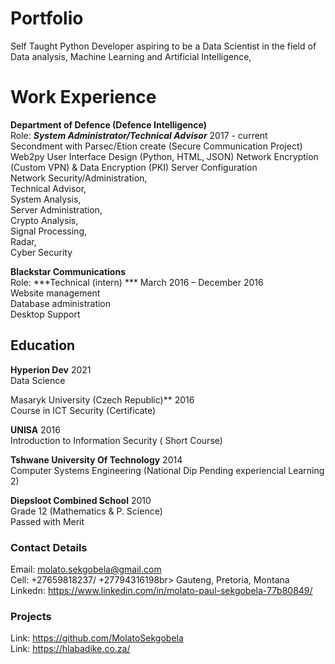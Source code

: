 # Portfolio
Self Taught Python Developer aspiring to be a Data Scientist in the field of Data analysis, Machine Learning and Artificial Intelligence,

# Work Experience

**Department of Defence (Defence Intelligence)** <br>
Role: ***System Administrator/Technical Advisor*** 2017 - current<br>
Secondment with Parsec/Etion create (Secure Communication Project)<br>
Web2py User Interface Design (Python, HTML, JSON)
Network Encryption (Custom VPN) & Data Encryption (PKI)
Server Configuration<br>
Network Security/Administration, <br>
Technical Advisor,<br>
System Analysis,<br>
Server Administration,<br>
Crypto Analysis,<br>
Signal Processing,<br>
Radar,<br>
Cyber Security<br>


**Blackstar Communications** <br> 
Role: ***Technical (intern) *** March 2016 – December 2016<br>
Website management<br>
Database administration<br>
Desktop Support<br>

## Education

**Hyperion Dev** 2021<br>
Data Science<br>

Masaryk University (Czech Republic)** 2016<br>
Course in ICT Security  (Certificate) <br>

**UNISA** 2016<br>
Introduction to Information Security ( Short Course) <br>

**Tshwane University Of Technology**  2014<br>
Computer Systems Engineering (National Dip Pending experiencial Learning 2) <br>

**Diepsloot Combined School** 2010<br>
Grade 12 (Mathematics & P. Science)<br>
Passed with Merit<br>

### Contact Details<br>
Email: molato.sekgobela@gmail.com<br>
Cell: +27659818237/ +27794316198br>
Gauteng, Pretoria, Montana<br>
Linkedn: https://www.linkedin.com/in/molato-paul-sekgobela-77b80849/ <br>

### Projects
Link: https://github.com/MolatoSekgobela <br>
Link: https://hlabadike.co.za/
